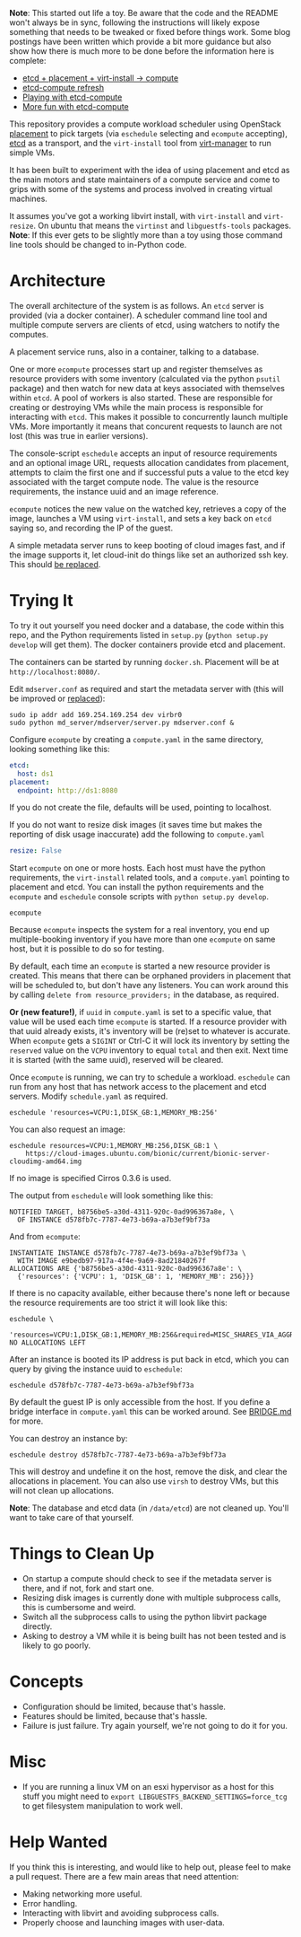
**Note**: This started out life a toy. Be aware that the code and
the README won't always be in sync, following the instructions will
likely expose something that needs to be tweaked or fixed before
things work. Some blog postings have been written which provide
a bit more guidance but also show how there is much more to be done
before the information here is complete:

* [etcd + placement + virt-install →
  compute](https://anticdent.org/etcd-placement-virt-install-compute.html)
* [etcd-compute
  refresh](https://anticdent.org/etcd-compute-refresh.html)
* [Playing with etcd-compute](https://blog.leafe.com/playing-with-etcd-compute/)
* [More fun with etcd-compute](https://blog.leafe.com/more-fun-with-etcd-compute/)

This repository provides a compute workload scheduler using
OpenStack
[placement](https://developer.openstack.org/api-ref/placement/) to
pick targets (via `eschedule` selecting and `ecompute`
accepting), [etcd](https://coreos.com/etcd/) as a transport, and the
`virt-install` tool from [virt-manager](https://virt-manager.org/)
to run simple VMs.

It has been built to experiment with the idea of using placement and
etcd as the main motors and state maintainers of a compute service
and come to grips with some of the systems and process involved in
creating virtual machines.

It assumes you've got a working libvirt install, with `virt-install` and
`virt-resize`. On ubuntu that means the `virtinst` and `libguestfs-tools`
packages. **Note**: If this ever gets to be slightly more than a toy using
those command line tools should be changed to in-Python code.

# Architecture

The overall architecture of the system is as follows. An `etcd`
server is provided (via a docker container). A scheduler command
line tool and multiple compute servers are clients of etcd, using
watchers to notify the computes.

A placement service runs, also in a container, talking to a
database.

One or more `ecompute` processes start up and register themselves
as resource providers with some inventory (calculated via the python
`psutil` package) and then watch for new data at keys associated
with themselves within `etcd`. A pool of workers is also started.
These are responsible for creating or destroying VMs while the main
process is responsible for interacting with `etcd`. This makes it
possible to concurrently launch multiple VMs. More importantly it
means that concurent requests to launch are not lost (this was
true in earlier versions).

The console-script `eschedule` accepts an input of resource
requirements and an optional image URL, requests allocation
candidates from placement, attempts to claim the first one and if
successful puts a value to the etcd key associated with the target
compute node. The value is the resource requirements, the instance
uuid and an image reference.

`ecompute` notices the new value on the watched key, retrieves a
copy of the image, launches a VM using `virt-install`, and sets a
key back on `etcd` saying so, and recording the IP of the guest.

A simple metadata server runs to keep booting of cloud images fast,
and if the image supports it, let cloud-init do things like set an
authorized ssh key. This should [be
replaced](/cdent/etcd-compute/issues/6).

# Trying It

To try it out yourself you need docker and a database, the code
within this repo, and the Python requirements listed in
`setup.py` (`python setup.py develop` will get them). The docker
containers provide etcd and placement.

The containers can be started by running `docker.sh`. Placement will
be at `http://localhost:8080/`.

Edit `mdserver.conf` as required and start the metadata server with
(this will be improved or [replaced](/cdent/etcd-compute/issues/6])):

```
sudo ip addr add 169.254.169.254 dev virbr0
sudo python md_server/mdserver/server.py mdserver.conf &
```

Configure `ecompute` by creating a `compute.yaml` in the same
directory, looking something like this:

```yaml
etcd:
  host: ds1
placement:
  endpoint: http://ds1:8080
```

If you do not create the file, defaults will be used, pointing to
localhost.

If you do not want to resize disk images (it saves time but makes
the reporting of disk usage inaccurate) add the following to
`compute.yaml`

```yaml
resize: False
```

Start `ecompute` on one or more hosts. Each host must have
the python requirements, the `virt-install` related tools, and
a `compute.yaml` pointing to placement and etcd. You can install
the python requirements and the `ecompute` and `eschedule` console
scripts with `python setup.py develop`.

```
ecompute
```

Because `ecompute` inspects the system for a real inventory, you
end up multiple-booking inventory if you have more than one
`ecompute` on same host, but it is possible to do so for testing.

By default, each time an `ecompute` is started a new resource
provider is created. This means that there can be orphaned providers
in placement that will be scheduled to, but don't have any
listeners. You can work around this by calling
`delete from resource_providers;` in the database, as required.

**Or (new feature!)**, if `uuid` in `compute.yaml` is set to a specific
value, that value will be used each time `ecompute` is started. If
a resource provider with that uuid already exists, it's inventory
will be (re)set to whatever is accurate. When `ecompute` gets a
`SIGINT` or Ctrl-C it will lock its inventory by setting the
`reserved` value on the `VCPU` inventory to equal `total` and then
exit. Next time it is started (with the same uuid), reserved will be
cleared.

Once `ecompute` is running, we can try to schedule a workload.
`eschedule` can run from any host that has network access to the
placement and etcd servers. Modify `schedule.yaml` as required.

```
eschedule 'resources=VCPU:1,DISK_GB:1,MEMORY_MB:256'
```

You can also request an image:

```
eschedule resources=VCPU:1,MEMORY_MB:256,DISK_GB:1 \
    https://cloud-images.ubuntu.com/bionic/current/bionic-server-cloudimg-amd64.img
```

If no image is specified Cirros 0.3.6 is used.

The output from `eschedule` will look something like this:

```
NOTIFIED TARGET, b8756be5-a30d-4311-920c-0ad996367a8e, \
  OF INSTANCE d578fb7c-7787-4e73-b69a-a7b3ef9bf73a
```

And from `ecompute`:

```
INSTANTIATE INSTANCE d578fb7c-7787-4e73-b69a-a7b3ef9bf73a \
  WITH IMAGE e9bedb97-917a-4f4e-9a69-8ad21840267f
ALLOCATIONS ARE {'b8756be5-a30d-4311-920c-0ad996367a8e': \
  {'resources': {'VCPU': 1, 'DISK_GB': 1, 'MEMORY_MB': 256}}}
```

If there is no capacity available, either because there's none left
or because the resource requirements are too strict it will look
like this:

```
eschedule \
  'resources=VCPU:1,DISK_GB:1,MEMORY_MB:256&required=MISC_SHARES_VIA_AGGREGATE'
NO ALLOCATIONS LEFT
```

After an instance is booted its IP address is put back in etcd,
which you can query by giving the instance uuid to `eschedule`:

```
eschedule d578fb7c-7787-4e73-b69a-a7b3ef9bf73a
```

By default the guest IP is only accessible from the host. If you define
a bridge interface in `compute.yaml` this can be worked around. See
[BRIDGE.md](BRIDGE.md) for more.

You can destroy an instance by:

```
eschedule destroy d578fb7c-7787-4e73-b69a-a7b3ef9bf73a
```

This will destroy and undefine it on the host, remove the disk,
and clear the allocations in placement. You can also use `virsh` to
destroy VMs, but this will not clean up allocations.

**Note**: The database and etcd data (in `/data/etcd`) are not
cleaned up. You'll want to take care of that yourself.

# Things to Clean Up

* On startup a compute should check to see if the metadata server is
  there, and if not, fork and start one.
* Resizing disk images is currently done with multiple subprocess calls,
  this is cumbersome and weird.
* Switch all the subprocess calls to using the python libvirt
  package directly.
* Asking to destroy a VM while it is being built has not been
  tested and is likely to go poorly.

# Concepts

* Configuration should be limited, because that's hassle.
* Features should be limited, because that's hassle.
* Failure is just failure. Try again yourself, we're not going to do
  it for you.

# Misc

* If you are running a linux VM on an esxi hypervisor as a host for
  this stuff you might need to
  `export LIBGUESTFS_BACKEND_SETTINGS=force_tcg` to get filesystem
  manipulation to work well.

# Help Wanted

If you think this is interesting, and would like to help out, please
feel to make a pull request. There are a few main areas that need
attention:

* Making networking more useful.
* Error handling.
* Interacting with libvirt and avoiding subprocess calls.
* Properly choose and launching images with user-data.

